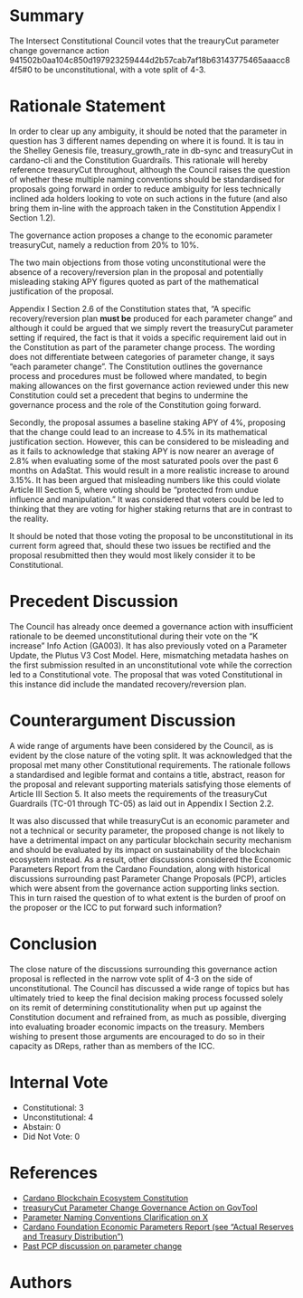 
# Summary

The Intersect Constitutional Council votes that the treauryCut parameter change governance action 941502b0aa104c850d197923259444d2b57cab7af18b63143775465aaacc84f5#0 to be unconstitutional, with a vote split of 4-3.

# Rationale Statement

In order to clear up any ambiguity, it should be noted that the parameter in question has 3 different names depending on where it is found. It is tau in the Shelley Genesis file, treasury_growth_rate in db-sync and treasuryCut in cardano-cli and the Constitution Guardrails. This rationale will hereby reference treasuryCut throughout, although the Council raises the question of whether these multiple naming conventions should be standardised for proposals going forward in order to reduce ambiguity for less technically inclined ada holders looking to vote on such actions in the future (and also bring them in-line with the approach taken in the Constitution Appendix I Section 1.2).

The governance action proposes a change to the economic parameter treasuryCut, namely a reduction from 20% to 10%.

The two main objections from those voting unconstitutional were the absence of a recovery/reversion plan in the proposal and potentially misleading staking APY figures quoted as part of the mathematical justification of the proposal.

Appendix I Section 2.6 of the Constitution states that, “A specific recovery/reversion plan **must be** produced for each parameter change” and although it could be argued that we simply revert the treasuryCut parameter setting if required, the fact is that it voids a specific requirement laid out in the Constitution as part of the parameter change process. The wording does not differentiate between categories of parameter change, it says “each parameter change”. The Constitution outlines the governance process and procedures must be followed where mandated, to begin making allowances on the first governance action reviewed under this new Constitution could set a precedent that begins to undermine the governance process and the role of the Constitution going forward.

Secondly, the proposal assumes a baseline staking APY of 4%, proposing that the change could lead to an increase to 4.5% in its mathematical justification section. However, this can be considered to be misleading and as it fails to acknowledge that staking APY is now nearer an average of 2.8% when evaluating some of the most saturated pools over the past 6 months on AdaStat. This would result in a more realistic increase to around 3.15%. It has been argued that misleading numbers like this could violate Article III Section 5, where voting should be “protected from undue influence and manipulation.” It was considered that voters could be led to thinking that they are voting for higher staking returns that are in contrast to the reality.

It should be noted that those voting the proposal to be unconstitutional in its current form agreed that, should these two issues be rectified and the proposal resubmitted then they would most likely consider it to be Constitutional.

# Precedent Discussion

The Council has already once deemed a governance action with insufficient rationale to be deemed unconstitutional during their vote on the “K increase” Info Action (GA003). It has also previously voted on a Parameter Update, the  Plutus V3 Cost Model. Here, mismatching metadata hashes on the first submission resulted in an unconstitutional vote while the correction led to a Constitutional vote. The proposal that was voted Constitutional in this instance did include the mandated recovery/reversion plan.

# Counterargument Discussion

A wide range of arguments have been considered by the Council, as is evident by the close nature of the voting split. It was acknowledged that the proposal met many other Constitutional requirements. The rationale follows a standardised and legible format and contains a title, abstract, reason for the proposal and relevant supporting materials satisfying those elements of Article III Section 5. It also meets the requirements of the treasuryCut Guardrails (TC-01 through TC-05) as laid out in Appendix I Section 2.2.

It was also discussed that while treasuryCut is an economic parameter and not a technical or security parameter, the proposed change is not likely to have a detrimental impact on any particular blockchain security mechanism and should be evaluated by its impact on sustainability of the blockchain ecosystem instead. As a result, other discussions considered the Economic Parameters Report from the Cardano Foundation, along with historical discussions surrounding past Parameter Change Proposals (PCP), articles which were absent from the governance action supporting links section. This in turn raised the question of to what extent is the burden of proof on the proposer or the ICC to put forward such information?

# Conclusion

The close nature of the discussions surrounding this governance action proposal is reflected in the narrow vote split of 4-3 on the side of unconstitutional. The Council has discussed a wide range of topics but has ultimately tried to keep the final decision making process focussed solely on its remit of determining constitutionality when put up against the Constitution document and refrained from, as much as possible, diverging into evaluating broader economic impacts on the treasury. Members wishing to present those arguments are encouraged to do so in their capacity as DReps, rather than as members of the ICC.

# Internal Vote

- Constitutional: 3
- Unconstitutional: 4
- Abstain: 0
- Did Not Vote: 0

# References

- [Cardano Blockchain Ecosystem Constitution](ipfs://bafkreiazhhawe7sjwuthcfgl3mmv2swec7sukvclu3oli7qdyz4uhhuvmy)
- [treasuryCut Parameter Change Governance Action on GovTool](https://gov.tools/governance_actions/941502b0aa104c850d197923259444d2b57cab7af18b63143775465aaacc84f5#0)
- [Parameter Naming Conventions Clarification on X](https://x.com/therealdisasm/status/1893361564780032172)
- [Cardano Foundation Economic Parameters Report (see “Actual Reserves and Treasury Distribution”)](https://github.com/cardano-foundation/cardano-economic-parameter-insights/blob/main/whitepaper.md)
- [Past PCP discussion on parameter change](https://forum.cardano.org/t/pcp-treasurytax-tau-parameter-earncoinpool/123245/11)

# Authors

